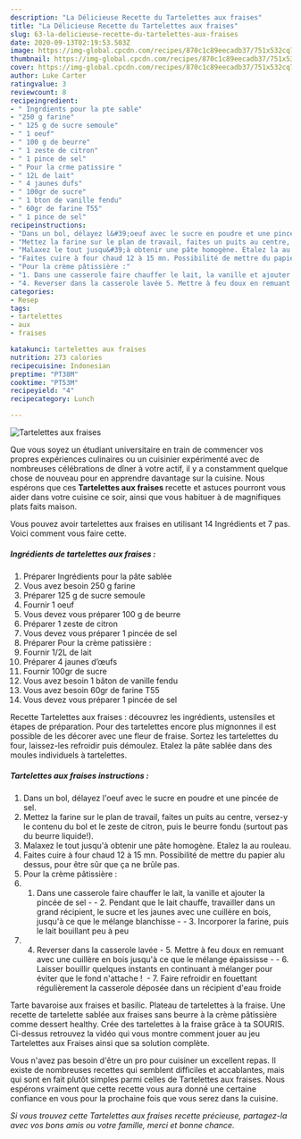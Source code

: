 ```yaml
---
description: "La Délicieuse Recette du Tartelettes aux fraises"
title: "La Délicieuse Recette du Tartelettes aux fraises"
slug: 63-la-delicieuse-recette-du-tartelettes-aux-fraises
date: 2020-09-13T02:19:53.503Z
image: https://img-global.cpcdn.com/recipes/870c1c89eecadb37/751x532cq70/tartelettes-aux-fraises-photo-principale-de-la-recette.jpg
thumbnail: https://img-global.cpcdn.com/recipes/870c1c89eecadb37/751x532cq70/tartelettes-aux-fraises-photo-principale-de-la-recette.jpg
cover: https://img-global.cpcdn.com/recipes/870c1c89eecadb37/751x532cq70/tartelettes-aux-fraises-photo-principale-de-la-recette.jpg
author: Luke Carter
ratingvalue: 3
reviewcount: 8
recipeingredient:
- " Ingrdients pour la pte sable"
- "250 g farine"
- " 125 g de sucre semoule"
- " 1 oeuf"
- " 100 g de beurre"
- " 1 zeste de citron"
- " 1 pince de sel"
- " Pour la crme patissire "
- " 12L de lait"
- " 4 jaunes dufs"
- " 100gr de sucre"
- " 1 bton de vanille fendu"
- " 60gr de farine T55"
- " 1 pince de sel"
recipeinstructions:
- "Dans un bol, délayez l&#39;oeuf avec le sucre en poudre et une pincée de sel."
- "Mettez la farine sur le plan de travail, faites un puits au centre, versez-y le contenu du bol et le zeste de citron, puis le beurre fondu (surtout pas du beurre liquide!)."
- "Malaxez le tout jusqu&#39;à obtenir une pâte homogène. Etalez la au rouleau."
- "Faites cuire à four chaud 12 à 15 mn. Possibilité de mettre du papier alu dessus, pour être sûr que ça ne brûle pas."
- "Pour la crème pâtissière :"
- "1. Dans une casserole faire chauffer le lait, la vanille et ajouter la pincée de sel   2. Pendant que le lait chauffe, travailler dans un grand récipient, le sucre et les jaunes avec une cuillère en bois, jusqu&#39;à ce que le mélange blanchisse   3. Incorporer la farine, puis le lait bouillant peu à peu"
- "4. Reverser dans la casserole lavée 5. Mettre à feu doux en remuant avec une cuillère en bois jusqu&#39;à ce que le mélange épaississe   6. Laisser bouillir quelques instants en continuant à mélanger pour éviter que le fond n&#39;attache !  7. Faire refroidir en fouettant régulièrement la casserole déposée dans un récipient d&#39;eau froide"
categories:
- Resep
tags:
- tartelettes
- aux
- fraises

katakunci: tartelettes aux fraises 
nutrition: 273 calories
recipecuisine: Indonesian
preptime: "PT38M"
cooktime: "PT53M"
recipeyield: "4"
recipecategory: Lunch

---
```



![Tartelettes aux fraises](https://img-global.cpcdn.com/recipes/870c1c89eecadb37/751x532cq70/tartelettes-aux-fraises-photo-principale-de-la-recette.jpg)

Que vous soyez un étudiant universitaire en train de commencer vos propres expériences culinaires ou un cuisinier expérimenté avec de nombreuses célébrations de dîner à votre actif, il y a constamment quelque chose de nouveau pour en apprendre davantage sur la cuisine. Nous espérons que ces <strong> Tartelettes aux fraises </strong> recette et astuces pourront vous aider dans votre cuisine ce soir, ainsi que vous habituer à de magnifiques plats faits maison.

<!--inarticleads1-->

Vous pouvez avoir tartelettes aux fraises en utilisant 14 Ingrédients et 7 pas. Voici comment vous faire cette.

##### Ingrédients de tartelettes aux fraises :

1. Préparer  Ingrédients pour la pâte sablée
1. Vous avez besoin 250 g farine
1. Préparer  125 g de sucre semoule
1. Fournir  1 oeuf
1. Vous devez vous préparer  100 g de beurre
1. Préparer  1 zeste de citron
1. Vous devez vous préparer  1 pincée de sel
1. Préparer  Pour la crème patissière :
1. Fournir  1/2L de lait
1. Préparer  4 jaunes d’œufs
1. Fournir  100gr de sucre
1. Vous avez besoin  1 bâton de vanille fendu
1. Vous avez besoin  60gr de farine T55
1. Vous devez vous préparer  1 pincée de sel


Recette Tartelettes aux fraises : découvrez les ingrédients, ustensiles et étapes de préparation. Pour des tartelettes encore plus mignonnes il est possible de les décorer avec une fleur de fraise. Sortez les tartelettes du four, laissez-les refroidir puis démoulez. Etalez la pâte sablée dans des moules individuels à tartelettes. 

<!--inarticleads2-->

##### Tartelettes aux fraises instructions :

1. Dans un bol, délayez l&#39;oeuf avec le sucre en poudre et une pincée de sel.
1. Mettez la farine sur le plan de travail, faites un puits au centre, versez-y le contenu du bol et le zeste de citron, puis le beurre fondu (surtout pas du beurre liquide!).
1. Malaxez le tout jusqu&#39;à obtenir une pâte homogène. Etalez la au rouleau.
1. Faites cuire à four chaud 12 à 15 mn. Possibilité de mettre du papier alu dessus, pour être sûr que ça ne brûle pas.
1. Pour la crème pâtissière :
1. 1. Dans une casserole faire chauffer le lait, la vanille et ajouter la pincée de sel  -  - 2. Pendant que le lait chauffe, travailler dans un grand récipient, le sucre et les jaunes avec une cuillère en bois, jusqu&#39;à ce que le mélange blanchisse  -  - 3. Incorporer la farine, puis le lait bouillant peu à peu
1. 4. Reverser dans la casserole lavée - 5. Mettre à feu doux en remuant avec une cuillère en bois jusqu&#39;à ce que le mélange épaississe  -  - 6. Laisser bouillir quelques instants en continuant à mélanger pour éviter que le fond n&#39;attache !  - 7. Faire refroidir en fouettant régulièrement la casserole déposée dans un récipient d&#39;eau froide


Tarte bavaroise aux fraises et basilic. Plateau de tartelettes à la fraise. Une recette de tartelette sablée aux fraises sans beurre à la crème pâtissière comme dessert healthy. Crée des tartelettes à la fraise grâce à ta SOURIS. Ci-dessus retrouvez la vidéo qui vous montre comment jouer au jeu Tartelettes aux Fraises ainsi que sa solution complète. 

<!--inarticleads1-->

<p>
Vous n'avez pas besoin d'être un pro pour cuisiner un excellent repas. Il existe de nombreuses recettes qui semblent difficiles et accablantes, mais qui sont en fait plutôt simples parmi celles de Tartelettes aux fraises. Nous espérons vraiment que cette recette vous aura donné une certaine confiance en vous pour la prochaine fois que vous serez dans la cuisine.
</p>

<p>
<i>Si vous trouvez cette Tartelettes aux fraises recette précieuse, partagez-la avec vos bons amis ou votre famille, merci et bonne chance.</i>
</p>
